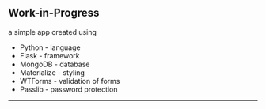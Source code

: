 
## Work-in-Progress


a simple app created using 

- Python - language
- Flask - framework
- MongoDB - database
- Materialize - styling
- WTForms - validation of forms
- Passlib - password protection








----------------------------------------------------------------------------
